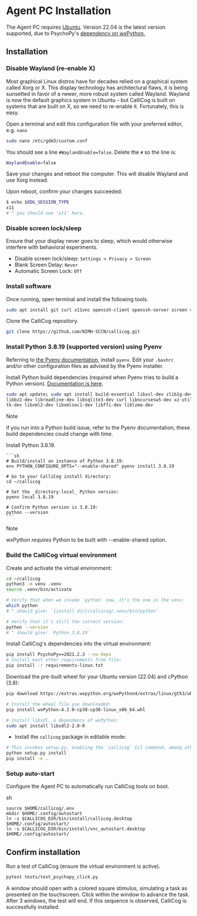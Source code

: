 # Agent PC Installation

The Agent PC requires [Ubuntu](https://ubuntu.com/desktop). Version 22.04 is the latest version supported, due to PsychoPy's [dependency on wxPython.](https://extras.wxpython.org/wxPython4/extras/linux/gtk3/)

## Installation

### Disable Wayland (re-enable X)

Most graphical Linux distros have for decades relied on a graphical system called Xorg or X. This display technology has architectural flaws, it is
being sunsetted in favor of a newer, more robust system called Wayland. Wayland is now the default graphics system in Ubuntu - but CalliCog is built on systems 
that are built on X, so we need to re-enable it. Fortunately, this is easy.

Open a terminal and edit this configuration file with your preferred editor, e.g. `nano`

```sh
sudo nano /etc/gdm3/custom.conf
```

You should see a line `#WaylandEnable=false`. Delete the `#` so the line is:

```sh
WaylandEnable=false
```

Save your changes and reboot the computer. This will disable Wayland and use
Xorg instead.

Upon reboot, confirm your changes succeeded:

```sh
$ echo $XDG_SESSION_TYPE
x11
# ^ you should see 'x11' here.
```

### Disable screen lock/sleep

Ensure that your display never goes to sleep, which would otherwise interfere with behavioral experiments.

* Disable screen lock/sleep: `Settings > Privacy > Screen`
* Blank Screen Delay:     `Never`
* Automatic Screen Lock:  `Off`

### Install software

Once running, open terminal and install the following tools.

```sh
sudo apt install git curl x11vnc openssh-client openssh-server screen vim stow
```

Clone the CalliCog repository.

```sh
git clone https://github.com/NIMH-SCCN/callicog.git
```


### Install Python 3.8.19 (supported version) using Pyenv

Referring to [the Pyenv documentation][pyenv], install `pyenv`. Edit your `.bashrc` and/or other configuration files as advised by the 
Pyenv installer.

Install Python build dependencies (required when Pyenv tries to build a
Python version). [Documentation is here][py_build_deps]. 

```sh
sudo apt update; sudo apt install build-essential libssl-dev zlib1g-dev \
libbz2-dev libreadline-dev libsqlite3-dev curl libncursesw5-dev xz-utils \
tk-dev libxml2-dev libxmlsec1-dev libffi-dev liblzma-dev
```
> [!NOTE]
> if you run into a Python build issue, refer to the Pyenv documentation; these build dependencies could change with time.

Install Python 3.8.19.

    ```sh
    # Build/install an instance of Python 3.8.19:
    env PYTHON_CONFIGURE_OPTS="--enable-shared" pyenv install 3.8.19

    # Go to your CalliCog install directory:
    cd ~/callicog

    # Set the _directory-local_ Python version:
    pyenv local 3.8.19

    # Confirm Python version is 3.8.19:
    python --version
    ```
> [!NOTE]
> wxPython *requires* Python to be built with --enable-shared option.

### Build the CalliCog virtual environment

Create and activate the virtual environment:
```sh
cd ~/callicog
python3 -m venv .venv
source .venv/bin/activate

# Verify that when we invoke `python` now, it's the one in the venv:
which python
# ^ should give: `{install dir}/callicog/.venv/bin/python`

# Verify that it's still the correct version:
python --version
# ^ should give: `Python 3.8.19`
```

Install CalliCog's dependencies into the virtual environment:
```sh
pip install PsychoPy==2021.2.3 --no-deps
# Install most other requirements from file:
pip install -r requirements-linux.txt
```

Download the pre-built wheel for your Ubuntu version (22.04) and cPython (3.8):
```sh 
pip download https://extras.wxpython.org/wxPython4/extras/linux/gtk3/ubuntu-22.04/wxPython-4.2.0-cp38-cp38-linux_x86_64.whl

# Install the wheel file you downloaded:
pip install wxPython-4.2.0-cp38-cp38-linux_x86_64.whl

# Install libsdl, a dependency of wxPython:
sudo apt install libsdl2-2.0-0
```

* Install the `callicog` package in editable mode:

```sh
# This invokes setup.py, enabling the `callicog` CLI command, among other things:
python setup.py install
pip install -e .
```

### Setup auto-start

Configure the Agent PC to automatically run CalliCog tools on boot.

sh
```
source $HOME/callicog/.env
mkdir $HOME/.config/autostart
ln -s $CALLICOG_DIR/bin/install/callicog.desktop $HOME/.config/autostart/
ln -s $CALLICOG_DIR/bin/install/vnc_autostart.desktop $HOME/.config/autostart/
```

## Confirm installation

Run a test of CalliCog (ensure the virtual environment is active).

```sh
pytest tests/test_psychopy_click.py 
```

A window should open with a colored square stimulus, simulating a task as presented on the touchscreen. Click within the window to advance the task. After 3 windows, the test will end. 
If this sequence is observed, CalliCog is successfully installed.





[nano_cheat]:
https://web.archive.org/web/20240201142800/https://itsfoss.com/content/images/wordpress/2020/05/nano-cheatsheet.png
"Nano editor cheat sheet"
[wxpython_ubuntu]: https://extras.wxpython.org/wxPython4/extras/linux/gtk3/
"wxPython versions available for Ubuntu"
[ubuntu_usb]:
https://askubuntu.com/questions/1398432/how-to-burn-an-iso-file-to-a-usb
"Install Ubuntu via USB"
[new_ssh]:
https://docs.github.com/en/authentication/connecting-to-github-with-ssh/generating-a-new-ssh-key-and-adding-it-to-the-ssh-agent
"Generating a new SSH key"
[add_ssh]:
https://docs.github.com/en/authentication/connecting-to-github-with-ssh/adding-a-new-ssh-key-to-your-github-account
"Add an SSH key to your GitHub account"
[pyenv]: https://github.com/pyenv/pyenv
[py_build_deps]:
https://github.com/pyenv/pyenv/wiki#suggested-build-environment
[wxpy_blog]:
https://wxpython.org/blog/2017-08-17-builds-for-linux-with-pip/index.html
